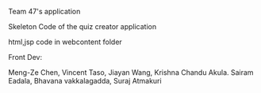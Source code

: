 
Team 47's application


Skeleton Code of the quiz creator application

html,jsp code in webcontent folder 

Front Dev:

Meng-Ze Chen, 
Vincent Taso,
Jiayan Wang,
Krishna Chandu Akula.
Sairam Eadala,
Bhavana vakkalagadda,
Suraj Atmakuri
